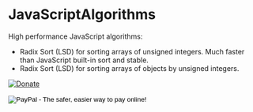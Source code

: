 # JavaScriptAlgorithms

High performance JavaScript algorithms:

- Radix Sort (LSD) for sorting arrays of unsigned integers. Much faster than JavaScript built-in sort and stable.
- Radix Sort (LSD) for sorting arrays of objects by unsigned integers.


[![Donate](https://img.shields.io/badge/Donate-PayPal-green.svg)](https://www.paypal.me/VictorDuvanenko)


<form action="https://www.paypal.com/cgi-bin/webscr" method="post" target="_top">
<input type="hidden" name="cmd" value="_s-xclick">
<input type="hidden" name="hosted_button_id" value="LDD8L7UPAC7QL">
<input type="image" src="https://www.paypalobjects.com/en_US/i/btn/btn_donate_LG.gif" border="0" name="submit" alt="PayPal - The safer, easier way to pay online!">
<img alt="" border="0" src="https://www.paypalobjects.com/en_US/i/scr/pixel.gif" width="1" height="1">
</form>

